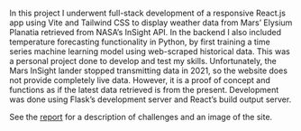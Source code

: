 In this project I underwent full-stack development of a responsive React.js app using Vite and Tailwind CSS to display weather data from Mars’ Elysium Planatia retrieved from NASA’s InSight API. In the backend I also included temperature forecasting functionality in Python, by first training a time series machine learning model using web-scraped historical data. This was a personal project done to develop and test my skills. Unfortunately, the Mars InSight lander stopped transmitting data in 2021, so the website does not provide completely live data. However, it is a proof of concept and functions as if the latest data retrieved is from the present. Development was done using Flask’s development server and React’s build output server. 

See the [report](/mars-weather-app-report.pdf) for a description of challenges and an image of the site.
